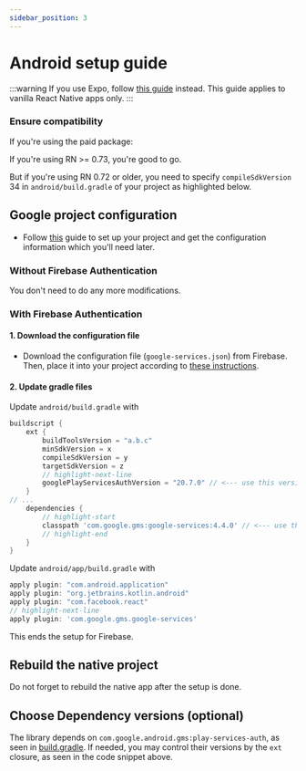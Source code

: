 ```yaml
---
sidebar_position: 3
---
```


# Android setup guide

:::warning
If you use Expo, follow [this guide](/setting-up/expo.md) instead. This guide applies to vanilla React Native apps only.
:::

### Ensure compatibility

If you're using the paid package:

If you're using RN >= 0.73, you're good to go.

But if you're using RN 0.72 or older, you need to specify `compileSdkVersion` 34 in `android/build.gradle` of your project as highlighted below.

## Google project configuration

- Follow [this](./get-config-file) guide to set up your project and get the configuration information which you'll need later.

### Without Firebase Authentication

You don't need to do any more modifications.

### With Firebase Authentication

#### 1. Download the configuration file

- Download the configuration file (`google-services.json`) from Firebase. Then, place it into your project according to [these instructions](https://developers.google.com/android/guides/google-services-plugin#adding_the_json_file).

#### 2. Update gradle files

Update `android/build.gradle` with

```groovy title="android/build.gradle"
buildscript {
    ext {
        buildToolsVersion = "a.b.c"
        minSdkVersion = x
        compileSdkVersion = y
        targetSdkVersion = z
        // highlight-next-line
        googlePlayServicesAuthVersion = "20.7.0" // <--- use this version or newer
    }
// ...
    dependencies {
        // highlight-start
        classpath 'com.google.gms:google-services:4.4.0' // <--- use this version or newer
        // highlight-end
    }
}
```

Update `android/app/build.gradle` with

```groovy title="android/app/build.gradle"
apply plugin: "com.android.application"
apply plugin: "org.jetbrains.kotlin.android"
apply plugin: "com.facebook.react"
// highlight-next-line
apply plugin: 'com.google.gms.google-services'
```

This ends the setup for Firebase.

## Rebuild the native project

Do not forget to rebuild the native app after the setup is done.

## Choose Dependency versions (optional)

The library depends on `com.google.android.gms:play-services-auth`, as seen in [build.gradle](https://github.com/react-native-community/google-signin/blob/master/android/build.gradle). If needed, you may control their versions by the `ext` closure, as seen in the code snippet above.
